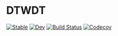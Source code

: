 # DTWDT

[![Stable](https://img.shields.io/badge/docs-stable-blue.svg)](https://kura-okubo.github.io/DTWDT.jl/stable)
[![Dev](https://img.shields.io/badge/docs-dev-blue.svg)](https://kura-okubo.github.io/DTWDT.jl/dev)
[![Build Status](https://travis-ci.com/kura-okubo/DTWDT.jl.svg?branch=master)](https://travis-ci.com/kura-okubo/DTWDT.jl)
[![Codecov](https://codecov.io/gh/kura-okubo/DTWDT.jl/branch/master/graph/badge.svg)](https://codecov.io/gh/kura-okubo/DTWDT.jl)
